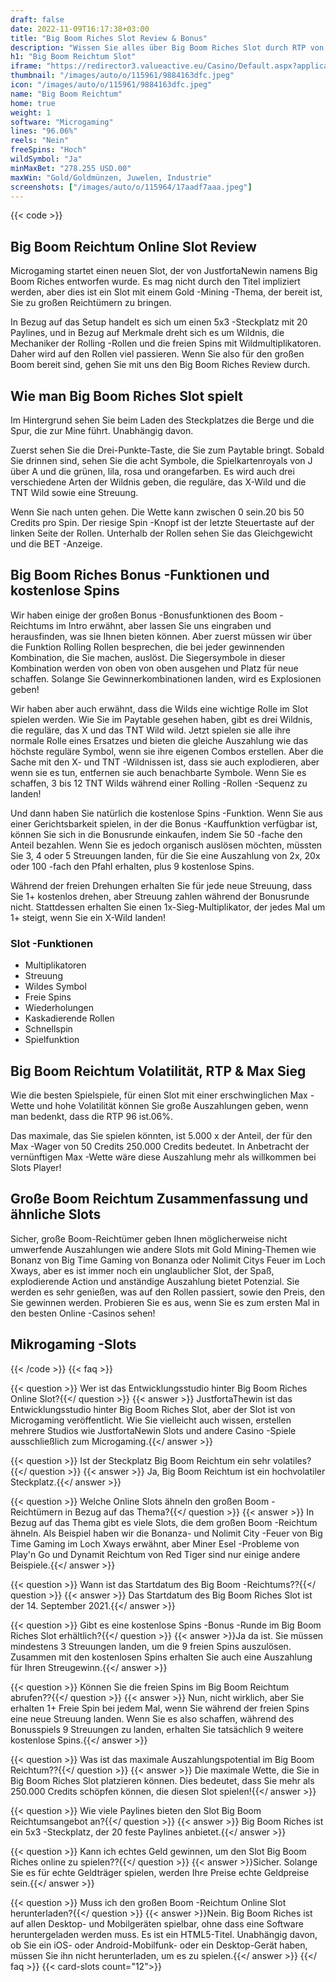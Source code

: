 ```yaml
---
draft: false
date: 2022-11-09T16:17:38+03:00
title: "Big Boom Riches Slot Review & Bonus"
description: "Wissen Sie alles über Big Boom Riches Slot durch RTP von Microgaming, Auszahlungen, Volatilität, Funktionen und erhalten kostenlose Spins und Boni von den besten Online -Casinos!"
h1: "Big Boom Reichtum Slot"
iframe: "https://redirector3.valueactive.eu/Casino/Default.aspx?applicationid=2023&serverid=1867&gameid=bigboomrichesDesktop&ul=en&variant=mal-demo&sext2=demo&sext1=demo"
thumbnail: "/images/auto/o/115961/9884163dfc.jpeg"
icon: "/images/auto/o/115961/9884163dfc.jpeg"
name: "Big Boom Reichtum"
home: true
weight: 1
software: "Microgaming"
lines: "96.06%"
reels: "Nein"
freeSpins: "Hoch"
wildSymbol: "Ja"
minMaxBet: "278.255 USD.00"
maxWin: "Gold/Goldmünzen, Juwelen, Industrie"
screenshots: ["/images/auto/o/115964/17aadf7aaa.jpeg"]
---
```


{{< code >}}<h2>Big Boom Reichtum Online Slot Review</h2><p>Microgaming startet einen neuen Slot, der von JustfortaNewin namens Big Boom Riches entworfen wurde. Es mag nicht durch den Titel impliziert werden, aber dies ist ein Slot mit einem Gold -Mining -Thema, der bereit ist, Sie zu großen Reichtümern zu bringen.</p><p>In Bezug auf das Setup handelt es sich um einen 5x3 -Steckplatz mit 20 Paylines, und in Bezug auf Merkmale dreht sich es um Wildnis, die Mechaniker der Rolling -Rollen und die freien Spins mit Wildmultiplikatoren. Daher wird auf den Rollen viel passieren. Wenn Sie also für den großen Boom bereit sind, gehen Sie mit uns den Big Boom Riches Review durch.</p><h2>Wie man Big Boom Riches Slot spielt</h2><p>Im Hintergrund sehen Sie beim Laden des Steckplatzes die Berge und die Spur, die zur Mine führt. Unabhängig davon.</p><p>Zuerst sehen Sie die Drei-Punkte-Taste, die Sie zum Paytable bringt. Sobald Sie drinnen sind, sehen Sie die acht Symbole, die Spielkartenroyals von J über A und die grünen, lila, rosa und orangefarben. Es wird auch drei verschiedene Arten der Wildnis geben, die reguläre, das X-Wild und die TNT Wild sowie eine Streuung.</p><p>Wenn Sie nach unten gehen. Die Wette kann zwischen 0 sein.20 bis 50 Credits pro Spin. Der riesige Spin -Knopf ist der letzte Steuertaste auf der linken Seite der Rollen. Unterhalb der Rollen sehen Sie das Gleichgewicht und die BET -Anzeige.</p><h2>Big Boom Riches Bonus -Funktionen und kostenlose Spins</h2><p>Wir haben einige der großen Bonus -Bonusfunktionen des Boom -Reichtums im Intro erwähnt, aber lassen Sie uns eingraben und herausfinden, was sie Ihnen bieten können. Aber zuerst müssen wir über die Funktion Rolling Rollen besprechen, die bei jeder gewinnenden Kombination, die Sie machen, auslöst. Die Siegersymbole in dieser Kombination werden von oben von oben ausgehen und Platz für neue schaffen. Solange Sie Gewinnerkombinationen landen, wird es Explosionen geben!</p><p>Wir haben aber auch erwähnt, dass die Wilds eine wichtige Rolle im Slot spielen werden. Wie Sie im Paytable gesehen haben, gibt es drei Wildnis, die reguläre, das X und das TNT Wild wild. Jetzt spielen sie alle ihre normale Rolle eines Ersatzes und bieten die gleiche Auszahlung wie das höchste reguläre Symbol, wenn sie ihre eigenen Combos erstellen. Aber die Sache mit den X- und TNT -Wildnissen ist, dass sie auch explodieren, aber wenn sie es tun, entfernen sie auch benachbarte Symbole. Wenn Sie es schaffen, 3 bis 12 TNT Wilds während einer Rolling -Rollen -Sequenz zu landen!</p><p>Und dann haben Sie natürlich die kostenlose Spins -Funktion. Wenn Sie aus einer Gerichtsbarkeit spielen, in der die Bonus -Kauffunktion verfügbar ist, können Sie sich in die Bonusrunde einkaufen, indem Sie 50 -fache den Anteil bezahlen. Wenn Sie es jedoch organisch auslösen möchten, müssten Sie 3, 4 oder 5 Streuungen landen, für die Sie eine Auszahlung von 2x, 20x oder 100 -fach den Pfahl erhalten, plus 9 kostenlose Spins.</p><p>Während der freien Drehungen erhalten Sie für jede neue Streuung, dass Sie 1+ kostenlos drehen, aber Streuung zahlen während der Bonusrunde nicht. Stattdessen erhalten Sie einen 1x-Sieg-Multiplikator, der jedes Mal um 1+ steigt, wenn Sie ein X-Wild landen!</p><h3>
Slot -Funktionen</h3><ul>
<li></span>
Multiplikatoren</li>
<li></span>
Streuung</li>
<li></span>
Wildes Symbol</li>
<li></span>
Freie Spins</li>
<li></span>
Wiederholungen</li>
<li></span>
Kaskadierende Rollen</li>
<li></span>
Schnellspin</li>
<li></span>
Spielfunktion</li></ul><h2>Big Boom Reichtum Volatilität, RTP & Max Sieg</h2><p>Wie die besten Spielspiele, für einen Slot mit einer erschwinglichen Max -Wette und hohe Volatilität können Sie große Auszahlungen geben, wenn man bedenkt, dass die RTP 96 ist.06%.</p><p>Das maximale, das Sie spielen könnten, ist 5.000 x der Anteil, der für den Max -Wager von 50 Credits 250.000 Credits bedeutet. In Anbetracht der vernünftigen Max -Wette wäre diese Auszahlung mehr als willkommen bei Slots Player!</p><h2>Große Boom Reichtum Zusammenfassung und ähnliche Slots</h2><p>Sicher, große Boom-Reichtümer geben Ihnen möglicherweise nicht umwerfende Auszahlungen wie andere Slots mit Gold Mining-Themen wie Bonanz von Big Time Gaming von Bonanza oder Nolimit Citys Feuer im Loch Xways, aber es ist immer noch ein unglaublicher Slot, der Spaß, explodierende Action und anständige Auszahlung bietet Potenzial. Sie werden es sehr genießen, was auf den Rollen passiert, sowie den Preis, den Sie gewinnen werden. Probieren Sie es aus, wenn Sie es zum ersten Mal in den besten Online -Casinos sehen!</p><h2>Mikrogaming -Slots</h2>
{{< /code >}}
{{< faq >}}

{{< question >}} Wer ist das Entwicklungsstudio hinter Big Boom Riches Online Slot?{{</ question >}}
{{< answer >}} JustfortaThewin ist das Entwicklungsstudio hinter Big Boom Riches Slot, aber der Slot ist von Microgaming veröffentlicht. Wie Sie vielleicht auch wissen, erstellen mehrere Studios wie JustfortaNewin Slots und andere Casino -Spiele ausschließlich zum Microgaming.{{</ answer >}}

{{< question >}} Ist der Steckplatz Big Boom Reichtum ein sehr volatiles?{{</ question >}}
{{< answer >}} Ja, Big Boom Reichtum ist ein hochvolatiler Steckplatz.{{</ answer >}}

{{< question >}} Welche Online Slots ähneln den großen Boom -Reichtümern in Bezug auf das Thema?{{</ question >}}
{{< answer >}} In Bezug auf das Thema gibt es viele Slots, die dem großen Boom -Reichtum ähneln. Als Beispiel haben wir die Bonanza- und Nolimit City -Feuer von Big Time Gaming im Loch Xways erwähnt, aber Miner Esel -Probleme von Play'n Go und Dynamit Reichtum von Red Tiger sind nur einige andere Beispiele.{{</ answer >}}

{{< question >}} Wann ist das Startdatum des Big Boom -Reichtums??{{</ question >}}
{{< answer >}} Das Startdatum des Big Boom Riches Slot ist der 14. September 2021.{{</ answer >}}

{{< question >}} Gibt es eine kostenlose Spins -Bonus -Runde im Big Boom Riches Slot erhältlich?{{</ question >}}
{{< answer >}}Ja da ist. Sie müssen mindestens 3 Streuungen landen, um die 9 freien Spins auszulösen. Zusammen mit den kostenlosen Spins erhalten Sie auch eine Auszahlung für Ihren Streugewinn.{{</ answer >}}

{{< question >}} Können Sie die freien Spins im Big Boom Reichtum abrufen??{{</ question >}}
{{< answer >}} Nun, nicht wirklich, aber Sie erhalten 1+ Freie Spin bei jedem Mal, wenn Sie während der freien Spins eine neue Streuung landen. Wenn Sie es also schaffen, während des Bonusspiels 9 Streuungen zu landen, erhalten Sie tatsächlich 9 weitere kostenlose Spins.{{</ answer >}}

{{< question >}} Was ist das maximale Auszahlungspotential im Big Boom Reichtum??{{</ question >}}
{{< answer >}} Die maximale Wette, die Sie in Big Boom Riches Slot platzieren können. Dies bedeutet, dass Sie mehr als 250.000 Credits schöpfen können, die diesen Slot spielen!{{</ answer >}}

{{< question >}} Wie viele Paylines bieten den Slot Big Boom Reichtumsangebot an?{{</ question >}}
{{< answer >}} Big Boom Riches ist ein 5x3 -Steckplatz, der 20 feste Paylines anbietet.{{</ answer >}}

{{< question >}} Kann ich echtes Geld gewinnen, um den Slot Big Boom Riches online zu spielen??{{</ question >}}
{{< answer >}}Sicher. Solange Sie es für echte Geldträger spielen, werden Ihre Preise echte Geldpreise sein.{{</ answer >}}

{{< question >}} Muss ich den großen Boom -Reichtum Online Slot herunterladen?{{</ question >}}
{{< answer >}}Nein. Big Boom Riches ist auf allen Desktop- und Mobilgeräten spielbar, ohne dass eine Software heruntergeladen werden muss. Es ist ein HTML5-Titel. Unabhängig davon, ob Sie ein iOS- oder Android-Mobilfunk- oder ein Desktop-Gerät haben, müssen Sie ihn nicht herunterladen, um es zu spielen.{{</ answer >}}
{{</ faq >}}
{{< card-slots count="12">}}